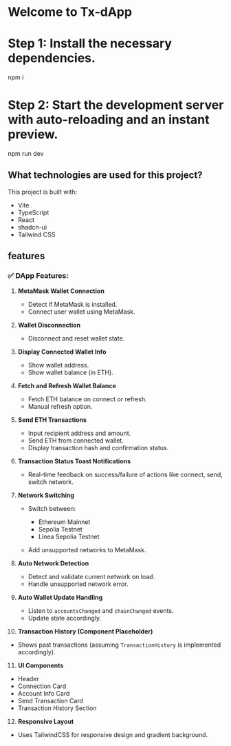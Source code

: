 # Welcome to Tx-dApp

# Step 1: Install the necessary dependencies.
npm i

# Step 2: Start the development server with auto-reloading and an instant preview.
npm run dev

## What technologies are used for this project?

This project is built with:

- Vite
- TypeScript
- React
- shadcn-ui
- Tailwind CSS


## features

### ✅ **DApp Features:**

1. **MetaMask Wallet Connection**

   * Detect if MetaMask is installed.
   * Connect user wallet using MetaMask.

2. **Wallet Disconnection**

   * Disconnect and reset wallet state.

3. **Display Connected Wallet Info**

   * Show wallet address.
   * Show wallet balance (in ETH).

4. **Fetch and Refresh Wallet Balance**

   * Fetch ETH balance on connect or refresh.
   * Manual refresh option.

5. **Send ETH Transactions**

   * Input recipient address and amount.
   * Send ETH from connected wallet.
   * Display transaction hash and confirmation status.

6. **Transaction Status Toast Notifications**

   * Real-time feedback on success/failure of actions like connect, send, switch network.

7. **Network Switching**

   * Switch between:

     * Ethereum Mainnet
     * Sepolia Testnet
     * Linea Sepolia Testnet
   * Add unsupported networks to MetaMask.

8. **Auto Network Detection**

   * Detect and validate current network on load.
   * Handle unsupported network error.

9. **Auto Wallet Update Handling**

   * Listen to `accountsChanged` and `chainChanged` events.
   * Update state accordingly.

10. **Transaction History (Component Placeholder)**

* Shows past transactions (assuming `TransactionHistory` is implemented accordingly).

11. **UI Components**

* Header
* Connection Card
* Account Info Card
* Send Transaction Card
* Transaction History Section

12. **Responsive Layout**

* Uses TailwindCSS for responsive design and gradient background.
